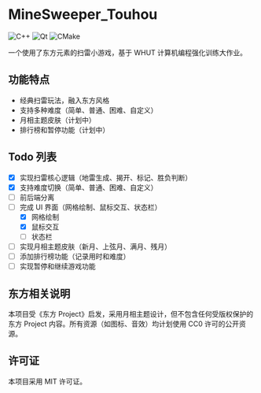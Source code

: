 # MineSweeper_Touhou

![C++](https://img.shields.io/badge/language-C++20-blue.svg)
![Qt](https://img.shields.io/badge/framework-Qt6.8-green.svg)
![CMake](https://img.shields.io/badge/build-CMake-orange.svg)

一个使用了东方元素的扫雷小游戏，基于 WHUT 计算机编程强化训练大作业。

## 功能特点

- 经典扫雷玩法，融入东方风格
- 支持多种难度（简单、普通、困难、自定义）
- 月相主题皮肤（计划中）
- 排行榜和暂停功能（计划中）

## Todo 列表

- [x] 实现扫雷核心逻辑（地雷生成、揭开、标记、胜负判断）
- [x] 支持难度切换（简单、普通、困难、自定义）
- [ ] 前后端分离
- [ ] 完成 UI 界面（网格绘制、鼠标交互、状态栏）
  - [x] 网格绘制
  - [x] 鼠标交互
  - [ ] 状态栏
- [ ] 实现月相主题皮肤（新月、上弦月、满月、残月）
- [ ] 添加排行榜功能（记录用时和难度）
- [ ] 实现暂停和继续游戏功能

## 东方相关说明

本项目受《东方 Project》启发，采用月相主题设计，但不包含任何受版权保护的东方 Project 内容。所有资源（如图标、音效）均计划使用 CC0 许可的公开资源。

## 许可证

本项目采用 MIT 许可证。

